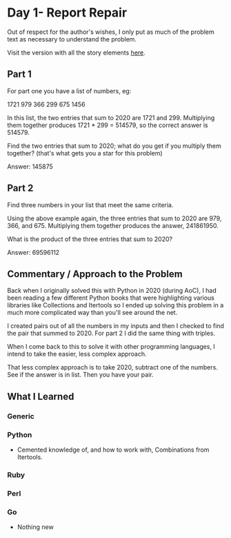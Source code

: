 # Day 1- Report Repair

Out of respect for the author's wishes, I only put as much of the problem text as necessary to understand the problem.

Visit the version with all the story elements [here](https://adventofcode.com/2020/day/1).

## Part 1

For part one you have a list of numbers, eg:

1721
979
366
299
675
1456

In this list, the two entries that sum to 2020 are 1721 and 299. Multiplying them together produces 1721 * 299 = 514579, so the correct answer is 514579.

Find the two entries that sum to 2020; what do you get if you multiply them together? (that's what gets you a star for this problem)

Answer: 145875

## Part 2

Find three numbers in your list that meet the same criteria.

Using the above example again, the three entries that sum to 2020 are 979, 366, and 675. Multiplying them together produces the answer, 241861950.

What is the product of the three entries that sum to 2020?

Answer: 69596112

## Commentary / Approach to the Problem
Back when I originally solved this with Python in 2020 (during AoC), I had been reading a few different Python books that were highlighting various libraries like Collections and Itertools so I ended up solving this problem in a much more complicated way than you'll see around the net. 

I created pairs out of all the numbers in my inputs and then I checked to find the pair that summed to 2020. For part 2 I did the same thing with triples.

When I come back to this to solve it with other programming languages, I intend to take the easier, less complex approach.

That less complex approach is to take 2020, subtract one of the numbers. See if the answer is in list. Then you have your pair.

## What I Learned

### Generic

### Python
- Cemented knowledge of, and how to work with, Combinations from Itertools.

### Ruby

### Perl

### Go
- Nothing new